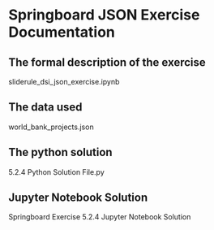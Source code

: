 # Springboard JSON Exercise Documentation

## The formal description of the exercise
 sliderule_dsi_json_exercise.ipynb
## The data used
 world_bank_projects.json
## The python solution
 5.2.4 Python Solution File.py

## Jupyter Notebook Solution 
Springboard Exercise 5.2.4 Jupyter Notebook Solution
